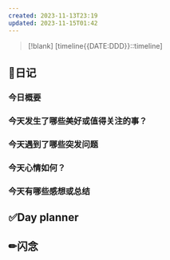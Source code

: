 ```yaml
---
created: 2023-11-13T23:19
updated: 2023-11-15T01:42
---
```

> [!blank] 
> [timeline{{DATE:DDD}}::timeline]
## 📓日记
### 今日概要


### 今天发生了哪些美好或值得关注的事？


### 今天遇到了哪些突发问题


### 今天心情如何？


### 今天有哪些感想或总结


## ✅Day planner


## ✏闪念